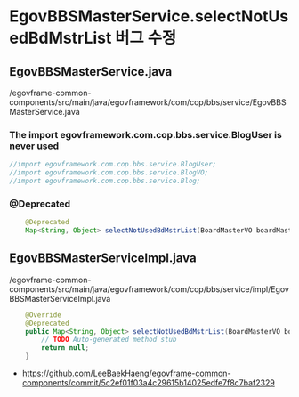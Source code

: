 # EgovBBSMasterService.selectNotUsedBdMstrList 버그 수정

## EgovBBSMasterService.java

/egovframe-common-components/src/main/java/egovframework/com/cop/bbs/service/EgovBBSMasterService.java

### The import egovframework.com.cop.bbs.service.BlogUser is never used

```java
//import egovframework.com.cop.bbs.service.BlogUser;
//import egovframework.com.cop.bbs.service.BlogVO;
//import egovframework.com.cop.bbs.service.Blog;
```

### @Deprecated

```java
	@Deprecated
	Map<String, Object> selectNotUsedBdMstrList(BoardMasterVO boardMasterVO);
```

## EgovBBSMasterServiceImpl.java

/egovframe-common-components/src/main/java/egovframework/com/cop/bbs/service/impl/EgovBBSMasterServiceImpl.java

```java
	@Override
	@Deprecated
	public Map<String, Object> selectNotUsedBdMstrList(BoardMasterVO boardMasterVO) {
		// TODO Auto-generated method stub
		return null;
	}
```

- https://github.com/LeeBaekHaeng/egovframe-common-components/commit/5c2ef01f03a4c29615b14025edfe7f8c7baf2329
